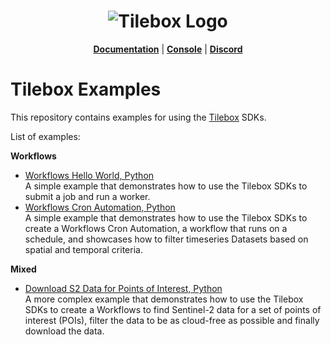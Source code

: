 <h1 align="center">
  <img src="https://storage.googleapis.com/tbx-web-assets-2bad228/banners/tilebox-banner.svg" alt="Tilebox Logo">
  <br>
</h1>


<p align="center">
  <a href="https://docs.tilebox.com/introduction"><b>Documentation</b></a>
  |
  <a href="https://console.tilebox.com/"><b>Console</b></a>
  |
  <a href="https://tilebox.com/discord"><b>Discord</b></a>
</p>

# Tilebox Examples

This repository contains examples for using the [Tilebox](https://tilebox.com) SDKs.

List of examples:

**Workflows**

- [Workflows Hello World, Python](/workflows-hello-world-py/)  
A simple example that demonstrates how to use the Tilebox SDKs to submit a job and run a worker.
- [Workflows Cron Automation, Python](/workflows-cron-automation-py/)  
A simple example that demonstrates how to use the Tilebox SDKs to create a Workflows Cron Automation, a workflow that runs on a schedule, and showcases how to filter timeseries Datasets based on spatial and temporal criteria.

**Mixed**

- [Download S2 Data for Points of Interest, Python](/workflows-download-s2-for-aois/)  
A more complex example that demonstrates how to use the Tilebox SDKs to create a Workflows to find Sentinel-2 data for a set of points of interest (POIs), filter the data to be as cloud-free as possible and finally download the data.
